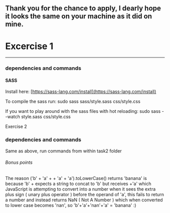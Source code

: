 Thank you for the chance to apply, I dearly hope it looks the same on your machine as it did on mine.
---
# Excercise 1
---
### dependencies and commands
#### SASS
Install here: [https://sass-lang.com/install](https://sass-lang.com/install)

To compile the sass run:
    sudo sass sass/style.sass css/style.css

If you want to play around with the sass files with hot reloading:
    sudo sass --watch style.sass css/style.css


Exercise 2
### dependencies and commands
Same as above, run commands from within task2 folder

###### Bonus points

The reason ('b' + 'a' + + 'a' + 'a').toLowerCase() returns 'banana' is because 'b' + expects a string to concat to 'b' but receives +'a' which JavaScript is attempting to convert into a number when it sees the extra plus sign ( unary plus operator ) before the operand of 'a', this fails to return a number and instead returns NaN ( Not A Number ) which when converted to lower case becomes 'nan', so 'b'+'a'+'nan'+'a' = 'banana' :) 
